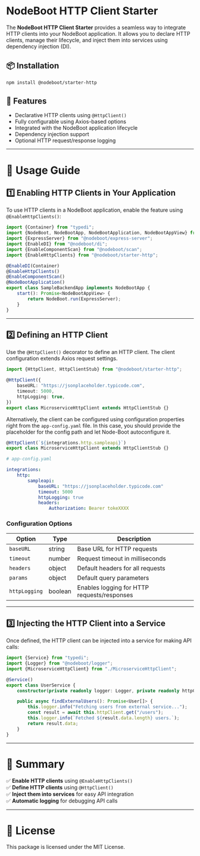 # NodeBoot HTTP Client Starter

The **NodeBoot HTTP Client Starter** provides a seamless way to integrate HTTP clients into your NodeBoot application. It allows you to declare HTTP clients, manage their lifecycle, and inject them into services using dependency injection (DI).

## 📦 Installation

```sh
npm install @nodeboot/starter-http
```

## 🚀 Features

-   Declarative HTTP clients using `@HttpClient()`
-   Fully configurable using Axios-based options
-   Integrated with the NodeBoot application lifecycle
-   Dependency injection support
-   Optional HTTP request/response logging

---

# 📖 Usage Guide

## 1️⃣ Enabling HTTP Clients in Your Application

To use HTTP clients in a NodeBoot application, enable the feature using `@EnableHttpClients()`:

```typescript
import {Container} from "typedi";
import {NodeBoot, NodeBootApp, NodeBootApplication, NodeBootAppView} from "@nodeboot/core";
import {ExpressServer} from "@nodeboot/express-server";
import {EnableDI} from "@nodeboot/di";
import {EnableComponentScan} from "@nodeboot/scan";
import {EnableHttpClients} from "@nodeboot/starter-http";

@EnableDI(Container)
@EnableHttpClients()
@EnableComponentScan()
@NodeBootApplication()
export class SampleBackendApp implements NodeBootApp {
    start(): Promise<NodeBootAppView> {
        return NodeBoot.run(ExpressServer);
    }
}
```

---

## 2️⃣ Defining an HTTP Client

Use the `@HttpClient()` decorator to define an HTTP client. The client configuration extends Axios request settings.

```typescript
import {HttpClient, HttpClientStub} from "@nodeboot/starter-http";

@HttpClient({
    baseURL: "https://jsonplaceholder.typicode.com",
    timeout: 5000,
    httpLogging: true,
})
export class MicroserviceHttpClient extends HttpClientStub {}
```

Alternatively, the client can be configured using configuration properties right from the `app-config.yaml` file. In this case,
you should provide the placeholder for the config path and let Node-Boot autoconfigure it.

```typescript
@HttpClient(`${integrations.http.sampleapi}`)
export class MicroserviceHttpClient extends HttpClientStub {}
```

```yaml
# app-config.yaml

integrations:
    http:
        sampleapi:
            baseURL: "https://jsonplaceholder.typicode.com"
            timeout: 5000
            httpLogging: true
            headers:
                Authorization: Bearer tokeXXXX
```

### Configuration Options

| Option        | Type    | Description                                 |
| ------------- | ------- | ------------------------------------------- |
| `baseURL`     | string  | Base URL for HTTP requests                  |
| `timeout`     | number  | Request timeout in milliseconds             |
| `headers`     | object  | Default headers for all requests            |
| `params`      | object  | Default query parameters                    |
| `httpLogging` | boolean | Enables logging for HTTP requests/responses |

---

## 3️⃣ Injecting the HTTP Client into a Service

Once defined, the HTTP client can be injected into a service for making API calls:

```typescript
import {Service} from "typedi";
import {Logger} from "@nodeboot/logger";
import {MicroserviceHttpClient} from "./MicroserviceHttpClient";

@Service()
export class UserService {
    constructor(private readonly logger: Logger, private readonly httpClient: MicroserviceHttpClient) {}

    public async findExternalUsers(): Promise<User[]> {
        this.logger.info("Fetching users from external service...");
        const result = await this.httpClient.get("/users");
        this.logger.info(`Fetched ${result.data.length} users.`);
        return result.data;
    }
}
```

---

# 🎯 Summary

✅ **Enable HTTP clients** using `@EnableHttpClients()`  
✅ **Define HTTP clients** using `@HttpClient()`  
✅ **Inject them into services** for easy API integration  
✅ **Automatic logging** for debugging API calls

---

# 📜 License

This package is licensed under the MIT License.
